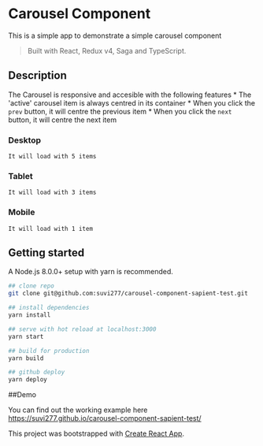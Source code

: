 # Carousel Component
This is a simple app to demonstrate a simple carousel component

> Built with React, Redux v4, Saga and TypeScript.

## Description
The Carousel is responsive and accesible with the following features
    * The 'active' carousel item is always centred in its container
    * When you click the `prev` button, it will centre the previous item
    * When you click the `next` button, it will centre the next item

### Desktop
    It will load with 5 items

### Tablet
    It will load with 3 items

### Mobile
    It will load with 1 item


## Getting started
A Node.js 8.0.0+ setup with yarn is recommended.

```bash
## clone repo
git clone git@github.com:suvi277/carousel-component-sapient-test.git

## install dependencies
yarn install

## serve with hot reload at localhost:3000
yarn start

## build for production
yarn build

## github deploy
yarn deploy
```

##Demo

You can find out the working example here
https://suvi277.github.io/carousel-component-sapient-test/

This project was bootstrapped with [Create React App](https://github.com/facebook/create-react-app).
